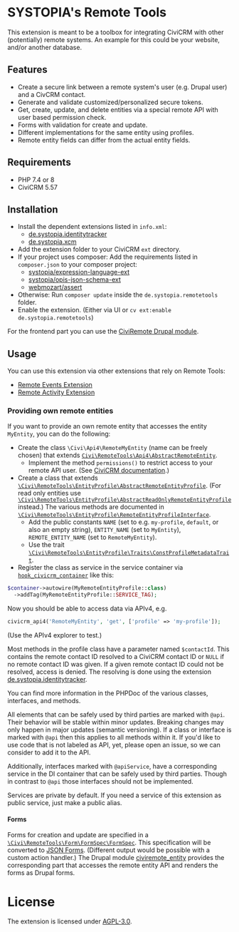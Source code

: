 # SYSTOPIA's Remote Tools

This extension is meant to be a toolbox for integrating CiviCRM
with other (potentially) remote systems. An example for this
could be your website, and/or another database.

## Features

* Create a secure link between a remote system's user (e.g. Drupal user) and a CivCRM contact.
* Generate and validate customized/personalized secure tokens.
* Get, create, update, and delete entities via a special remote API with user based permission check.
* Forms with validation for create and update.
* Different implementations for the same entity using profiles.
* Remote entity fields can differ from the actual entity fields.

## Requirements

* PHP 7.4 or 8
* CiviCRM 5.57

## Installation

* Install the dependent extensions listed in `info.xml`:
  * [de.systopia.identitytracker](https://github.com/systopia/de.systopia.identitytracker)
  * [de.systopia.xcm](https://github.com/systopia/de.systopia.xcm)
* Add the extension folder to your CiviCRM `ext` directory.
* If your project uses composer: Add the requirements listed in `composer.json` to your composer project:
  * [systopia/expression-language-ext](https://github.com/systopia/expression-language-ext)
  * [systopia/opis-json-schema-ext](https://github.com/systopia/opis-json-schema-ext)
  * [webmozart/assert](https://github.com/webmozarts/assert)
* Otherwise: Run `composer update` inside the `de.systopia.remotetools` folder.
* Enable the extension. (Either via UI or `cv ext:enable de.systopia.remotetools`)

For the frontend part you can use the [CiviRemote Drupal module](https://github.com/systopia/civiremote).

## Usage

You can use this extension via other extensions that rely on Remote Tools:

* [Remote Events Extension](https://github.com/systopia/de.systopia.remoteevent)
* [Remote Activity Extension](https://github.com/systopia/de.systopia.remoteactivity)

### Providing own remote entities

If you want to provide an own remote entity that accesses the entity `MyEntity`,
you can do the following:

* Create the class `\Civi\Api4\RemoteMyEntity` (name can be freely chosen) that extends [`Civi\RemoteTools\Api4\AbstractRemoteEntity`](Civi/RemoteTools/Api4/AbstractRemoteEntity.php).
  * Implement the method `permissions()` to restrict access to your remote API user. (See [CiviCRM documentation](https://docs.civicrm.org/dev/en/latest/security/permissions/#apiv4).)
* Create a class that extends [`\Civi\RemoteTools\EntityProfile\AbstractRemoteEntityProfile`](Civi/RemoteTools/EntityProfile/AbstractRemoteEntityProfile.php). (For read only entities use [`\Civi\RemoteTools\EntityProfile\AbstractReadOnlyRemoteEntityProfile`](Civi/RemoteTools/EntityProfile/AbstractReadOnlyRemoteEntityProfile.php) instead.) The various methods are documented in [`\Civi\RemoteTools\EntityProfile\RemoteEntityProfileInterface`](Civi/RemoteTools/EntityProfile/RemoteEntityProfileInterface.php).
  * Add the public constants `NAME` (set to e.g. `my-profile`, `default`, or also an empty string), `ENTITY_NAME` (set to `MyEntity`), `REMOTE_ENTITY_NAME` (set to `RemoteMyEntity`).
  * Use the trait [`\Civi\RemoteTools\EntityProfile\Traits\ConstProfileMetadataTrait`](Civi/RemoteTools/EntityProfile/Traits/ConstProfileMetadataTrait.php).
* Register the class as service in the service container via [`hook_civicrm_container`](https://docs.civicrm.org/dev/en/latest/hooks/hook_civicrm_container/) like this:
```php
$container->autowire(MyRemoteEntityProfile::class)
  ->addTag(MyRemoteEntityProfile::SERVICE_TAG);
```

Now you should be able to access data via APIv4, e.g.

```php
civicrm_api4('RemoteMyEntity', 'get', ['profile' => 'my-profile']);
```

(Use the APIv4 explorer to test.)

Most methods in the profile class have a parameter named `$contactId`. This
contains the remote contact ID resolved to a CiviCRM contact ID or `NULL` if no
remote contact ID was given. If a given remote contact ID could not be resolved,
access is denied. The resolving is done using the extension
[de.systopia.identitytracker](https://github.com/systopia/de.systopia.identitytracker).

You can find more information in the PHPDoc of the various classes, interfaces,
and methods.

All elements that can be safely used by third parties are marked with `@api`.
Their behavior will be stable within minor updates. Breaking changes may only
happen in major updates (semantic versioning). If a class or interface is marked
with `@api` then this applies to all methods within it. If you'd like to use
code that is not labeled as API, yet, please open an issue, so we can consider
to add it to the API.

Additionally, interfaces marked with `@apiService`, have a corresponding service
in the DI container that can be safely used by third parties. Though in contrast
to `@api` those interfaces should not be implemented.

Services are private by default. If you need a service of this extension as
public service, just make a public alias.

#### Forms

Forms for creation and update are specified in a
[`\Civi\RemoteTools\Form\FormSpec\FormSpec`](Civi/RemoteTools/Form/FormSpec/FormSpec.php).
This specification will be converted to [JSON Forms](https://jsonforms.io/).
(Different output would be possible with a custom action handler.) The Drupal
module [civiremote_entity](https://github.com/systopia/civiremote) provides the
corresponding part that accesses the remote entity API and renders the forms as
Drupal forms.

# License

The extension is licensed under [AGPL-3.0](LICENSE.txt).
